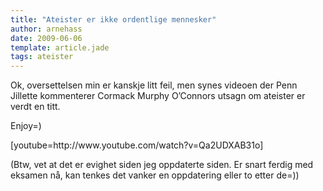 ```yaml
---
title: "Ateister er ikke ordentlige mennesker"
author: arnehass
date: 2009-06-06
template: article.jade
tags: ateister
---
```


<p>Ok, oversettelsen min er kanskje litt feil, men synes videoen der Penn Jillette kommenterer <span>Cormack Murphy O’Connors utsagn om ateister er verdt en titt.</span></p>
<p><span>Enjoy=)</span></p>
<p><span>[youtube=http://www.youtube.com/watch?v=Qa2UDXAB31o]</span></p>
<p><span>(Btw, vet at det er evighet siden jeg oppdaterte siden. Er snart ferdig med eksamen nå, kan tenkes det vanker en oppdatering eller to etter de=))<br>
</span></p>
